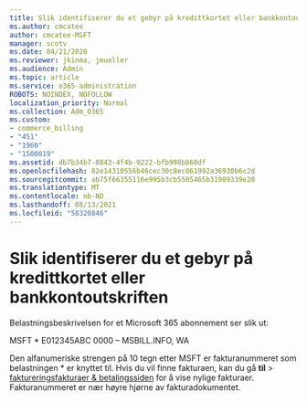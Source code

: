 ```yaml
---
title: Slik identifiserer du et gebyr på kredittkortet eller bankkontoutskriften
ms.author: cmcatee
author: cmcatee-MSFT
manager: scotv
ms.date: 04/21/2020
ms.reviewer: jkinma, jmueller
ms.audience: Admin
ms.topic: article
ms.service: o365-administration
ROBOTS: NOINDEX, NOFOLLOW
localization_priority: Normal
ms.collection: Adm_O365
ms.custom:
- commerce_billing
- "451"
- "1960"
- "1500019"
ms.assetid: db7b34b7-0843-4f4b-9222-bfb998b860df
ms.openlocfilehash: 82e14310556b46cec30c8ec861992a36930b6c2d
ms.sourcegitcommit: ab75f66355116e995b3cb5505465b31989339e28
ms.translationtype: MT
ms.contentlocale: nb-NO
ms.lasthandoff: 08/13/2021
ms.locfileid: "58320846"
---
```

# <a name="how-to-identify-a-charge-on-your-credit-card-or-bank-statement"></a>Slik identifiserer du et gebyr på kredittkortet eller bankkontoutskriften

Belastningsbeskrivelsen for et Microsoft 365 abonnement ser slik ut:
  
MSFT \* E012345ABC 0000 – MSBILL.INFO, WA
  
Den alfanumeriske strengen på 10 tegn etter MSFT er fakturanummeret som belastningen \* er knyttet til. Hvis du vil finne fakturaen, kan du gå **til** \> [faktureringsfakturaer & betalingssiden](https://go.microsoft.com/fwlink/p/?linkid=848039) for å vise nylige fakturaer. Fakturanummeret er nær høyre hjørne av fakturadokumentet.